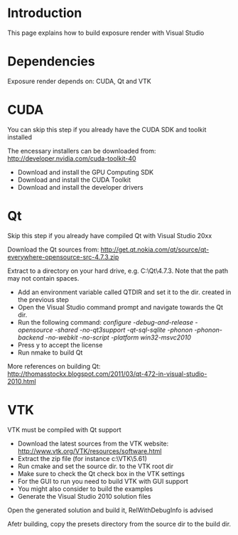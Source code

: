 # Introduction #

This page explains how to build exposure render with Visual Studio

# Dependencies #

Exposure render depends on: CUDA, Qt and VTK

# CUDA #
You can skip this step if you already have the CUDA SDK and toolkit installed

The encessary installers can be downloaded from:  http://developer.nvidia.com/cuda-toolkit-40
  * Download and install the GPU Computing SDK
  * Download and install the CUDA Toolkit
  * Download and install the developer drivers
# Qt #
Skip this step if you already have compiled Qt with Visual Studio 20xx

Download the Qt sources from: http://get.qt.nokia.com/qt/source/qt-everywhere-opensource-src-4.7.3.zip

Extract to a directory on your hard drive, e.g. C:\Qt\4.7.3. Note that the path may not contain spaces.

  * Add an environment variable called QTDIR and set it to the dir. created in the previous step
  * Open the Visual Studio command prompt and navigate towards the Qt dir.
  * Run the following command: _configure -debug-and-release -opensource -shared -no-qt3support -qt-sql-sqlite -phonon -phonon-backend -no-webkit -no-script -platform win32-msvc2010_
  * Press y to accept the license
  * Run nmake to build Qt

More references on building Qt:
http://thomasstockx.blogspot.com/2011/03/qt-472-in-visual-studio-2010.html
# VTK #
VTK must be compiled with Qt support
  * Download the latest sources from the VTK website: http://www.vtk.org/VTK/resources/software.html
  * Extract the zip file (for instance c:\VTK\5.61)
  * Run cmake and set the source dir. to the VTK root dir
  * Make sure to check the Qt check box in the VTK settings
  * For the GUI to run you need to build VTK with GUI support
  * You might also consider to build the examples
  * Generate the Visual Studio 2010 solution files

Open the generated solution and build it, RelWithDebugInfo is advised

Afetr building, copy the presets directory from the source dir to the build dir.